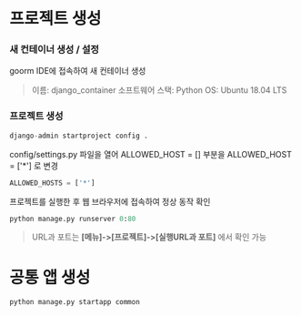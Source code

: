 # 프로젝트 생성

### 새 컨테이너 생성 / 설정

goorm IDE에 접속하여 새 컨테이너 생성

> 이름: django_container 
> 소프트웨어 스택: Python 
> OS: Ubuntu 18.04 LTS

### 프로젝트 생성
```python
django-admin startproject config .
```

config/settings.py 파일을 열어 ALLOWED_HOST = [] 부분을 ALLOWED_HOST = ['*'] 로 변경

```python
ALLOWED_HOSTS = ['*']
```

프로젝트를 실행한 후 웹 브라우저에 접속하여 정상 동작 확인

```python
python manage.py runserver 0:80
```
> URL과 포트는 **[메뉴]->[프로젝트]->[실행URL과 포트]** 에서 확인 가능

# 공통 앱 생성

```python
python manage.py startapp common
```
